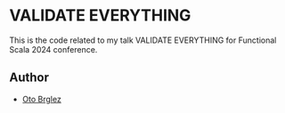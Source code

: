 # VALIDATE EVERYTHING

This is the code related to my talk VALIDATE EVERYTHING for Functional Scala 2024 conference.

## Author

- [Oto Brglez](https://github.com/otobrglez)